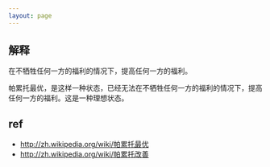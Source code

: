 ```yaml
---
layout: page
---
```

## 解释

在不牺牲任何一方的福利的情况下，提高任何一方的福利。

帕累托最优，是这样一种状态，已经无法在不牺牲任何一方的福利的情况下，提高任何一方的福利。这是一种理想状态。


## ref

- http://zh.wikipedia.org/wiki/帕累托最优
- http://zh.wikipedia.org/wiki/帕累托改善
